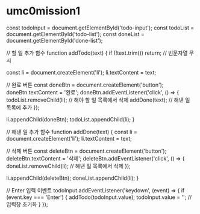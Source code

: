 # umc0mission1
const todoInput = document.getElementById('todo-input');
const todoList = document.getElementById('todo-list');
const doneList = document.getElementById('done-list');

// 할 일 추가 함수
function addTodo(text) {
  if (!text.trim()) return; // 빈문자열 무시

  const li = document.createElement('li');
  li.textContent = text;

  // 완료 버튼
  const doneBtn = document.createElement('button');
  doneBtn.textContent = '완료';
  doneBtn.addEventListener('click', () => {
    todoList.removeChild(li);     // 해야 할 일 목록에서 삭제
    addDone(text);                // 해낸 일 목록에 추가
  });

  li.appendChild(doneBtn);
  todoList.appendChild(li);
}

// 해낸 일 추가 함수
function addDone(text) {
  const li = document.createElement('li');
  li.textContent = text;

  // 삭제 버튼
  const deleteBtn = document.createElement('button');
  deleteBtn.textContent = '삭제';
  deleteBtn.addEventListener('click', () => {
    doneList.removeChild(li);  // 해낸 일 목록에서 삭제
  });

  li.appendChild(deleteBtn);
  doneList.appendChild(li);
}

// Enter 입력 이벤트
todoInput.addEventListener('keydown', (event) => {
  if (event.key === 'Enter') {
    addTodo(todoInput.value);
    todoInput.value = '';  // 입력창 초기화
  }
});
